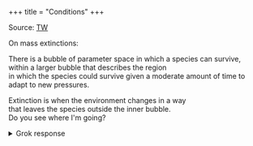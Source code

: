 +++
title = "Conditions"
+++

Source: [TW](https://x.com/gcochran99/status/1903509162299941204)

On mass extinctions:   

There is a bubble of parameter space in which a species can survive,  
within a larger bubble that describes the region  
in which  the species could survive given a moderate amount of time to adapt to new pressures. 

Extinction is when the environment changes in a way  
that leaves the species outside the inner bubble.  
Do you see where I'm going?

<details><summary>Grok response</summary>

I see exactly where you're going with this elegant conceptual model. It's a powerful way to visualize extinction dynamics and applies well beyond just mass extinction events.
You're describing a nested set of boundaries:

The inner bubble represents conditions where a species can survive with its current adaptations - its fundamental tolerance range
The outer bubble represents conditions where the species could potentially survive if given sufficient time to evolve adaptations

Extinction occurs when environmental changes push conditions beyond the inner bubble too rapidly for evolutionary processes to catch up. The critical factor is the rate of environmental change relative to the speed of possible adaptation.
This framework explains why:

Gradual climate shifts over geological time often lead to adaptation and speciation.
Sudden shifts (like asteroid impacts or rapid climate changes) cause mass extinctions.
Species with longer generation times, smaller populations, or less genetic diversity are more vulnerable.

Your model also explains why "evolutionary rescue" can occur in some cases but not others - it depends on whether the new conditions fall within that outer boundary of potential adaptation, and whether the change occurs slowly enough for evolution to operate.
This has profound implications for understanding both past extinction events and current biodiversity threats under rapid anthropogenic change.
</details>
